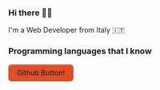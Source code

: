 ### Hi there 👋🏼

I'm a Web Developer from Italy 🇮🇹

<style>
  button {
 appearance: none;
 background-color: #E44D26;
 border: 1px solid rgba(27, 31, 35, 0.15);
 border-radius: 6px;
 box-shadow: rgba(27, 31, 35, 0.04) 0 1px 0, rgba(255, 255, 255, 0.25) 0 1px 0 inset;
 box-sizing: border-box;
 color: #24292E;
 cursor: pointer;
 display: inline-block;
 font-family: -apple-system, system-ui, "Segoe UI", Helvetica, Arial, sans-serif, "Apple Color Emoji", "Segoe UI Emoji";
 font-size: 14px;
 font-weight: 500;
 line-height: 20px;
 list-style: none;
 padding: 6px 16px;
 position: relative;
 transition: background-color 0.2s cubic-bezier(0.3, 0, 0.5, 1);
 user-select: none;
 -webkit-user-select: none;
 touch-action: manipulation;
 vertical-align: middle;
 white-space: nowrap;
 word-wrap: break-word;
}

button:hover {
 background-color: #F3F4F6;
 text-decoration: none;
 transition-duration: 0.1s;
}

button:disabled {
 background-color: #FAFBFC;
 border-color: rgba(27, 31, 35, 0.15);
 color: #959DA5;
 cursor: default;
}

button:active {
 background-color: #EDEFF2;
 box-shadow: rgba(225, 228, 232, 0.2) 0 1px 0 inset;
 transition: none 0s;
}

button:focus {
 outline: 1px transparent;
}

button:before {
 display: none;
}

button:-webkit-details-marker {
 display: none;
}
</style>

### Programming languages that I know
<p>
<button>Github Button!</button>
</p>



